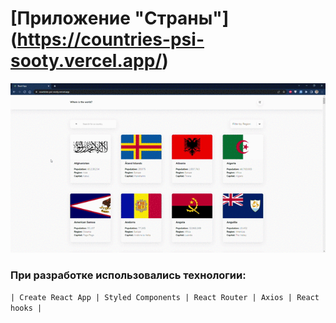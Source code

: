 # [Приложение "Страны"] (https://countries-psi-sooty.vercel.app/)

![](countries.gif)

### При разработке использовались технологии:

`| Create React App | Styled Components | React Router | Axios | React hooks |`
